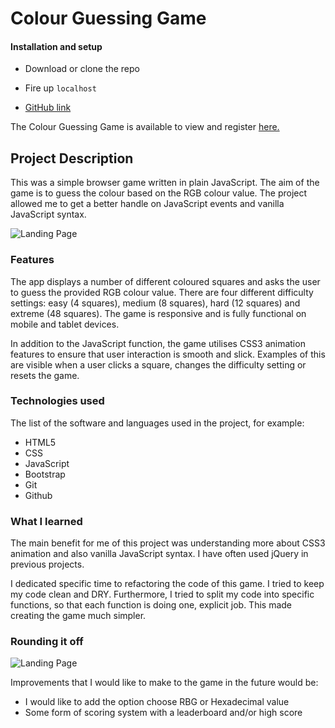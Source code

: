 # Colour Guessing Game

#### Installation and setup

- Download or clone the repo
- Fire up `localhost`

- [GitHub link](https://github.com/timrooke1991/colour-picker)

The Colour Guessing Game is available to view and register [here.](https://calm-peak-80180.herokuapp.com/)

## Project Description

This was a simple browser game written in plain JavaScript. The aim of the game is to guess the colour based on the RGB colour value. The project allowed me to get a better handle on JavaScript events and vanilla JavaScript syntax.

![Landing Page](../assets/img/color-picker/winner.png)   

### [](https://github.com/timrooke1991/colour-picker#features)Features

The app displays a number of different coloured squares and asks the user to guess the provided RGB colour value. There are four different difficulty settings: easy (4 squares), medium (8 squares), hard (12 squares) and extreme (48 squares). The game is responsive and is fully functional on mobile and tablet devices.

In addition to the JavaScript function, the game utilises CSS3 animation features to ensure that user interaction is smooth and slick. Examples of this are visible when a user clicks a square, changes the difficulty setting or resets the game.


### [](https://github.com/timrooke1991/colour-picker#technologies-used)Technologies used

The list of the software and languages used in the project, for example:

- HTML5
- CSS
- JavaScript
- Bootstrap
- Git
- Github

### [](https://github.com/timrooke1991/colour-picker#challenges-faced)What I learned

The main benefit for me of this project was understanding more about CSS3 animation and also vanilla JavaScript syntax. I have often used jQuery in previous projects.

I dedicated specific time to refactoring the code of this game. I tried to keep my code clean and DRY. Furthermore, I tried to split my code into specific functions, so that each function is doing one, explicit job. This made creating the game much simpler.

### [](https://github.com/timrooke1991/colour-picker#rounding-it-off)Rounding it off

![Landing Page](../assets/img/color-picker/easy.png)    

Improvements that I would like to make to the game in the future would be:

- I would like to add the option choose RBG or Hexadecimal value
- Some form of scoring system with a leaderboard and/or high score
